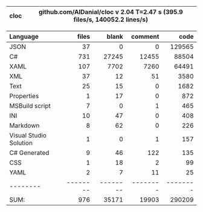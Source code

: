 cloc|github.com/AlDanial/cloc v 2.04  T=2.47 s (395.9 files/s, 140052.2 lines/s)
--- | ---

Language|files|blank|comment|code
:-------|-------:|-------:|-------:|-------:
JSON|37|0|0|129565
C#|731|27245|12455|88504
XAML|107|7702|7260|64491
XML|37|12|51|3580
Text|25|15|0|1682
Properties|1|17|0|872
MSBuild script|7|0|1|465
INI|10|47|0|408
Markdown|8|62|0|226
Visual Studio Solution|1|0|1|157
C# Generated|9|46|122|135
CSS|1|18|2|99
YAML|2|7|11|25
--------|--------|--------|--------|--------
SUM:|976|35171|19903|290209
